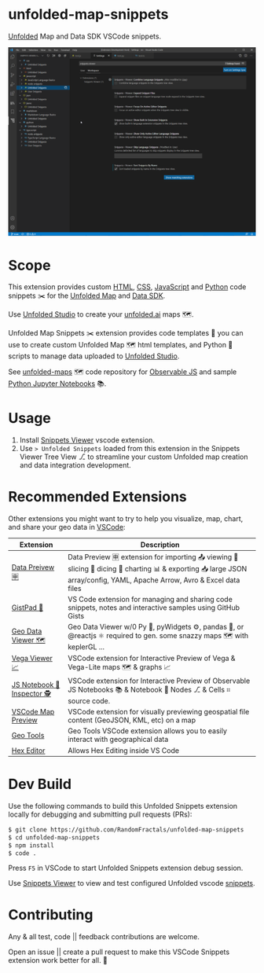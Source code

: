 # unfolded-map-snippets
[Unfolded](https://docs.unfolded.ai) Map and Data SDK VSCode snippets.

![Unfolded Snippets in Snippets Viewer Tree View](https://raw.githubusercontent.com/RandomFractals/unfolded-map-snippets/main/docs/images/unfolded-snippets.png)

# Scope

This extension provides custom [HTML](https://github.com/RandomFractals/unfolded-map-snippets/blob/main/snippets/html.code-snippets), [CSS](https://github.com/RandomFractals/unfolded-map-snippets/blob/main/snippets/css.code-snippets), [JavaScript](https://github.com/RandomFractals/unfolded-map-snippets/blob/main/snippets/javascript.code-snippets) and [Python](https://github.com/RandomFractals/unfolded-map-snippets/blob/main/snippets/python.code-snippets) code snippets ✂️ for the [Unfolded Map](https://docs.unfolded.ai/map-sdk) and [Data SDK](https://docs.unfolded.ai/data-sdk).

Use [Unfolded Studio](https://docs.unfolded.ai/studio) to create your [unfolded.ai](https://www.unfolded.ai) maps 🗺️.

Unfolded Map Snippets ✂️ extension provides code templates 📑 you can use to create custom Unfolded Map 🗺️ html templates, and Python 🐍 scripts to manage data uploaded to [Unfolded Studio](https://docs.unfolded.ai/studio).

See [unfolded-maps](https://github.com/RandomFractals/unfolded-maps) 🗺️ code repository for [Observable JS](https://github.com/RandomFractals/unfolded-maps#observable-js-notebooks-) and sample [Python Jupyter Notebooks](https://github.com/RandomFractals/unfolded-maps#jupyter-notebooks-) 📚.

# Usage

1. Install [Snippets Viewer](https://marketplace.visualstudio.com/items?itemName=RandomFractalsInc.snippets-viewer) vscode extension.
2. Use `> Unfolded Snippets` loaded from this extension in the Snippets Viewer Tree View ⎇ to streamline your custom Unfolded map creation and data integration development.

# Recommended Extensions

Other extensions you might want to try to help you visualize, map, chart, and share your geo data in [VSCode](https://code.visualstudio.com/):

| Extension | Description |
| --- | --- |
| [Data Preivew 🈸](https://marketplace.visualstudio.com/items?itemName=RandomFractalsInc.vscode-data-preview) | Data Preview 🈸 extension for importing 📤 viewing 🔎 slicing 🔪 dicing 🎲 charting 📊 & exporting 📥 large JSON array/config, YAML, Apache Arrow, Avro & Excel data files |
| [GistPad 📘](https://marketplace.visualstudio.com/items?itemName=vsls-contrib.gistfs) | VS Code extension for managing and sharing code snippets, notes and interactive samples using GitHub Gists |
| [Geo Data Viewer 🗺️](https://marketplace.visualstudio.com/items?itemName=RandomFractalsInc.geo-data-viewer) | Geo Data Viewer w/0 Py 🐍, pyWidgets ⚙️, pandas 🐼, or @reactjs ⚛️ required to gen. some snazzy maps 🗺️ with keplerGL ... |
| [Vega Viewer 📈](https://marketplace.visualstudio.com/items?itemName=RandomFractalsInc.vscode-vega-viewer) | VSCode extension for Interactive Preview of Vega & Vega-Lite maps 🗺️ & graphs 📈 |
| [JS Notebook 📓 Inspector 🕵️](https://marketplace.visualstudio.com/items?itemName=RandomFractalsInc.js-notebook-inspector) | VSCode extension for Interactive Preview of Observable JS Notebooks 📚 & Notebook 📓 Nodes ⎇ & Cells ⌗ source code. |
| [VSCode Map Preview](https://marketplace.visualstudio.com/items?itemName=jumpinjackie.vscode-map-preview) | VSCode extension for visually previewing geospatial file content (GeoJSON, KML, etc) on a map |
| [Geo Tools](https://marketplace.visualstudio.com/items?itemName=SmartMonkey.geotools) | Geo Tools VSCode extension allows you to easily interact with geographical data |
| [Hex Editor](https://marketplace.visualstudio.com/items?itemName=ms-vscode.hexeditor) | Allows Hex Editing inside VS Code |

# Dev Build

Use the following commands to build this Unfolded Snippets extension locally for debugging and submitting pull requests (PRs):

```
$ git clone https://github.com/RandomFractals/unfolded-map-snippets
$ cd unfolded-map-snippets
$ npm install
$ code .
```

Press `F5` in VSCode to start Unfolded Snippets extension debug session.

Use [Snippets Viewer](https://marketplace.visualstudio.com/items?itemName=RandomFractalsInc.snippets-viewer) to view and test configured Unfolded vscode [snippets](https://github.com/RandomFractals/unfolded-map-snippets/tree/main/snippets).

# Contributing

Any & all test, code || feedback contributions are welcome.

Open an issue || create a pull request to make this VSCode Snippets extension work better for all. 🤗
